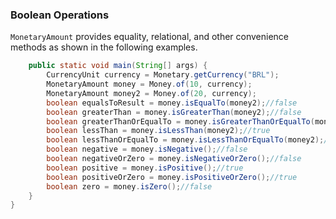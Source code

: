 ### Boolean Operations

 `MonetaryAmount` provides equality, relational, and other convenience  methods as shown in the following examples.


```java
    public static void main(String[] args) {
        CurrencyUnit currency = Monetary.getCurrency("BRL");
        MonetaryAmount money = Money.of(10, currency);
        MonetaryAmount money2 = Money.of(20, currency);
        boolean equalsToResult = money.isEqualTo(money2);//false
        boolean greaterThan = money.isGreaterThan(money2);//false
        boolean greaterThanOrEqualTo = money.isGreaterThanOrEqualTo(money2);//false
        boolean lessThan = money.isLessThan(money2);//true
        boolean lessThanOrEqualTo = money.isLessThanOrEqualTo(money2);//true
        boolean negative = money.isNegative();//false
        boolean negativeOrZero = money.isNegativeOrZero();//false
        boolean positive = money.isPositive();//true
        boolean positiveOrZero = money.isPositiveOrZero();//true
        boolean zero = money.isZero();//false
    }
}
```

